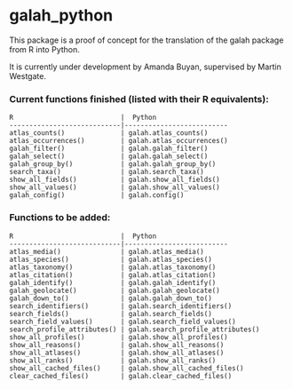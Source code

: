 # galah_python

This package is a proof of concept for the translation of the galah package from R into Python.

It is currently under development by Amanda Buyan, supervised by Martin Westgate.

### Current functions finished (listed with their R equivalents):

```
R                           |  Python
----------------------------|--------------------------
atlas_counts()              | galah.atlas_counts()
atlas_occurrences()         | galah.atlas_occurrences()
galah_filter()              | galah.galah_filter()
galah_select()              | galah.galah_select()
galah_group_by()            | galah.galah_group_by()
search_taxa()               | galah.search_taxa()
show_all_fields()           | galah.show_all_fields()
show_all_values()           | galah.show_all_values()
galah_config()              | galah.config()
```

### Functions to be added:

```
R                           |  Python
----------------------------|--------------------------
atlas_media()               | galah.atlas_media()
atlas_species()             | galah.atlas_species()
atlas_taxonomy()            | galah.atlas_taxonomy()
atlas_citation()            | galah.atlas_citation()
galah_identify()            | galah.galah_identify()
galah_geolocate()           | galah.galah_geolocate()
galah_down_to()             | galah.galah_down_to()
search_identifiers()        | galah.search_identifiers()
search_fields()             | galah.search_fields()
search_field_values()       | galah.search_field_values()
search_profile_attributes() | galah.search_profile_attributes()
show_all_profiles()         | galah.show_all_profiles()
show_all_reasons()          | galah.show_all_reasons()
show_all_atlases()          | galah.show_all_atlases()
show_all_ranks()            | galah.show_all_ranks()
show_all_cached_files()     | galah.show_all_cached_files()
clear_cached_files()        | galah.clear_cached_files()
```
